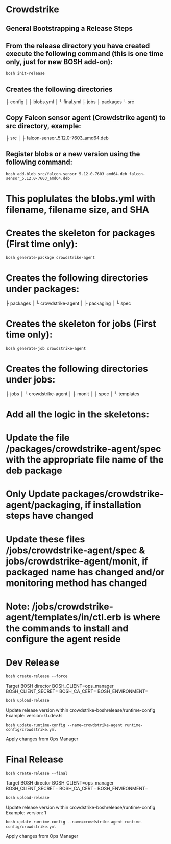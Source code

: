 # Crowdstrike
## General Bootstrapping a Release Steps

## From the release directory you have created execute the following command (this is one time only, just for new BOSH add-on):
`bosh init-release`
## Creates the following directories
├ config
│   ├ blobs.yml
│   └ final.yml
├ jobs
├ packages
└ src

## Copy Falcon sensor agent (Crowdstrike agent) to src directory, example:
├ src
│   ├  falcon-sensor_5.12.0-7603_amd64.deb

## Register blobs or a new version using the following command:
`bosh add-blob src/falcon-sensor_5.12.0-7603_amd64.deb falcon-sensor_5.12.0-7603_amd64.deb`

# This poplulates the blobs.yml with filename, filename size, and SHA

# Creates the skeleton for packages (First time only):
`bosh generate-package crowdstrike-agent`

# Creates the following directories under packages:
├ packages
│   └ crowdstrike-agent
│   ├ packaging
│   └ spec


# Creates the skeleton for jobs (First time only):
`bosh generate-job crowdstrike-agent`

# Creates the following directories under jobs:
├ jobs
│   └ crowdstrike-agent
│   ├ monit
│   ├ spec
│   └ templates

# Add all the logic in the skeletons:
# Update the file /packages/crowdstrike-agent/spec with the appropriate file name of the deb package
# Only Update packages/crowdstrike-agent/packaging, if installation steps have changed
# Update these files /jobs/crowdstrike-agent/spec & jobs/crowdstrike-agent/monit, if packaged name has changed and/or monitoring method has changed
# Note: /jobs/crowdstrike-agent/templates/in/ctl.erb is where the commands to install and configure the agent reside


# Dev Release
`bosh create-release --force`

Target BOSH director
BOSH_CLIENT=ops_manager BOSH_CLIENT_SECRET=<Insert Here> BOSH_CA_CERT=<Insert Here> BOSH_ENVIRONMENT=<Insert Here>

`bosh upload-release`

Update release version within crowdstrike-boshrelease/runtime-config
Example:
version: 0+dev.6

`bosh update-runtime-config --name=crowdstrike-agent runtime-config/crowdstrike.yml`

Apply changes from Ops Manager

# Final Release
`bosh create-release --final`

Target BOSH director
BOSH_CLIENT=ops_manager BOSH_CLIENT_SECRET=<Insert Here> BOSH_CA_CERT=<Insert Here> BOSH_ENVIRONMENT=<Insert Here>

`bosh upload-release`

Update release version within crowdstrike-boshrelease/runtime-config
Example:
version: 1

`bosh update-runtime-config --name=crowdstrike-agent runtime-config/crowdstrike.yml`

Apply changes from Ops Manager
